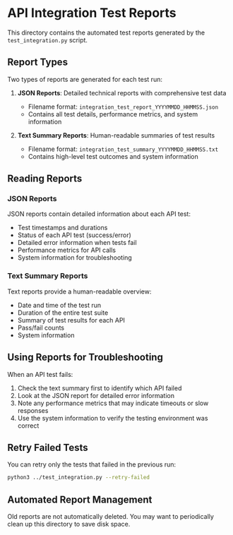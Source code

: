 # API Integration Test Reports

This directory contains the automated test reports generated by the `test_integration.py` script.

## Report Types

Two types of reports are generated for each test run:

1. **JSON Reports**: Detailed technical reports with comprehensive test data
   - Filename format: `integration_test_report_YYYYMMDD_HHMMSS.json`
   - Contains all test details, performance metrics, and system information

2. **Text Summary Reports**: Human-readable summaries of test results
   - Filename format: `integration_test_summary_YYYYMMDD_HHMMSS.txt`
   - Contains high-level test outcomes and system information

## Reading Reports

### JSON Reports

JSON reports contain detailed information about each API test:

- Test timestamps and durations
- Status of each API test (success/error)
- Detailed error information when tests fail
- Performance metrics for API calls
- System information for troubleshooting

### Text Summary Reports

Text reports provide a human-readable overview:

- Date and time of the test run
- Duration of the entire test suite
- Summary of test results for each API
- Pass/fail counts
- System information

## Using Reports for Troubleshooting

When an API test fails:

1. Check the text summary first to identify which API failed
2. Look at the JSON report for detailed error information
3. Note any performance metrics that may indicate timeouts or slow responses
4. Use the system information to verify the testing environment was correct

## Retry Failed Tests

You can retry only the tests that failed in the previous run:

```bash
python3 ../test_integration.py --retry-failed
```

## Automated Report Management

Old reports are not automatically deleted. You may want to periodically clean up this directory to save disk space.

